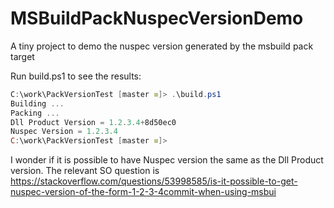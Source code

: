 # MSBuildPackNuspecVersionDemo
A tiny project to demo the nuspec version generated by the msbuild pack target

Run build.ps1 to see the results:

```Powershell
C:\work\PackVersionTest [master ≡]> .\build.ps1
Building ...
Packing ...
Dll Product Version = 1.2.3.4+8d50ec0
Nuspec Version = 1.2.3.4
C:\work\PackVersionTest [master ≡]>
```

I wonder if it is possible to have Nuspec version the same as the Dll Product version. The relevant SO question is
https://stackoverflow.com/questions/53998585/is-it-possible-to-get-nuspec-version-of-the-form-1-2-3-4commit-when-using-msbui

